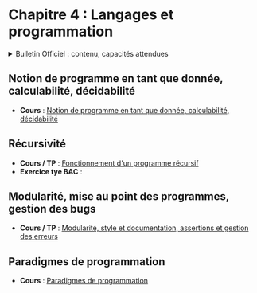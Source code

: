 # Chapitre 4 : Langages et programmation
<details>
    <summary>Bulletin Officiel : contenu, capacités attendues</summary> 

>Le travail entrepris en classe de première sur les méthodes de programmation est prolongé. L’accent est mis sur une programmation assurant une meilleure **sûreté**, c’est-à-dire minimisant le nombre d’erreurs. Parallèlement, on montre l’universalité et les limites de la notion de **calculabilité**. La **récursivité** est une méthode fondamentale de programmation. Son introduction permet également de diversifier les algorithmes étudiés. En classe terminale, les élèves s’initient à différents **paradigmes de programmation** pour ne pas se limiter à une démarche impérative.  
  >| Contenu | Capacités attendues |
  >| :-- | :-- |
  >| Notion de programme en tant que donnée <br> Calculabilité, décidabilité | - Comprendre que tout programme est aussi une donnée <br>- Comprendre que la calculabilité ne dépend pas du langage de programmation utilisé<br>- Montrer, sans formalisme théorique, que le problème de l’arrêt est indécidable | 
  >| Récursivité | - Écrire un programme récursif<br>-  Analyser le fonctionnement d’un programme récursif |
  >| Modularité | - Utiliser des API ou des bibliothèques <br>- Exploiter leur documentation <br>- Créer des modules simples et les documenter |
  >| Mise au point des programmes <br>Gestion des bugs | - Dans la pratique de la programmation, savoir répondre aux causes typiques de bugs : problèmes liés au typage, effets de bord non désirés, débordements dans les tableaux, instruction conditionnelle non exhaustive, choix des inégalités, comparaisons et calculs entre flottants, mauvais nommage des variables, etc. |
  >|Paradigmes de programmation | - Distinguer sur des exemples les paradigmes impératif, fonctionnel et objet <br>- Choisir le paradigme de programmation selon le champ d’application d’un programme |
</details>

    
## Notion de programme en tant que donnée, calculabilité, décidabilité
- **Cours** : [Notion de programme en tant que donnée, calculabilité, décidabilité](https://notebook.basthon.fr/?from=https://raw.githubusercontent.com/abrugiere/tnsi/main/4.1_C_calculabilite.ipynb) 

## Récursivité
- **Cours / TP** : [Fonctionnement d'un programme récursif](https://notebook.basthon.fr/?from=https://raw.githubusercontent.com/abrugiere/tnsi/main/4.2_recur.ipynb) 
- **Exercice tye BAC** : 

## Modularité, mise au point des programmes, gestion des bugs
- **Cours / TP** : [Modularité, style et documentation, assertions et gestion des erreurs](https://notebook.basthon.fr/?from=https://raw.githubusercontent.com/abrugiere/tnsi/main/4.3_C_modul_mise_au_pt.ipynb) 

## Paradigmes de programmation
- **Cours** : [Paradigmes de programmation](https://notebook.basthon.fr/?from=https://raw.githubusercontent.com/abrugiere/tnsi/main/4.4_C_paradigmes.ipynb) 
